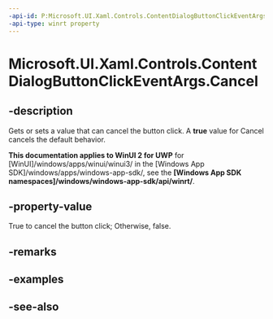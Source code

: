 ```yaml
---
-api-id: P:Microsoft.UI.Xaml.Controls.ContentDialogButtonClickEventArgs.Cancel
-api-type: winrt property
---
```


<!-- Property syntax
public bool Cancel { get;  set; }
-->

# Microsoft.UI.Xaml.Controls.ContentDialogButtonClickEventArgs.Cancel

## -description
Gets or sets a value that can cancel the button click. A **true** value for Cancel cancels the default behavior.

**This documentation applies to WinUI 2 for UWP** for [WinUI]/windows/apps/winui/winui3/ in the [Windows App SDK]/windows/apps/windows-app-sdk/, see the **[Windows App SDK namespaces]/windows/windows-app-sdk/api/winrt/**.

## -property-value
True to cancel the button click; Otherwise, false.

## -remarks

## -examples

## -see-also
